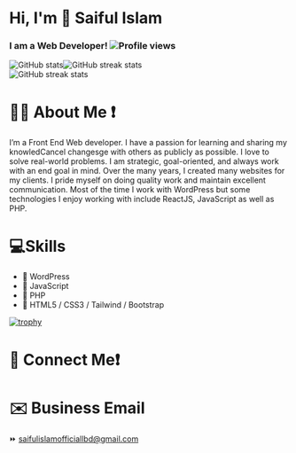 # Hi, I'm 👋 Saiful Islam
### I am a Web Developer!  ![Profile views](https://gpvc.arturio.dev/Saiful-Islam-2023)


![GitHub stats](https://github-readme-stats.vercel.app/api?username=Saiful-Islam-2023&show_icons=true)![GitHub streak stats](https://streak-stats.demolab.com/?user=Saiful-Islam-2023)  
![GitHub streak stats](https://streak-stats.demolab.com/?user=Saiful-Islam-2023)  
# 👨‍💻 About Me ❗
I’m a Front End Web developer. I have a passion for learning and sharing my knowledCancel changesge with others as publicly as possible. I love to solve real-world problems. I am strategic, goal-oriented, and always work with an end goal in mind. Over the many years, I created many websites for my clients. I pride myself on doing quality work and maintain excellent communication. Most of the time I work with WordPress but some technologies I enjoy working with include ReactJS, JavaScript as well as PHP.

# 💻Skills
- 🔰 WordPress
- 🔰 JavaScript 
- 🔰 PHP
- 🔰 HTML5 / CSS3 / Tailwind / Bootstrap

[![trophy](https://github-profile-trophy.vercel.app/?username=Saiful-Islam-2023)](https://github.com/ryo-ma/github-profile-trophy)
# 🤙 Connect Me❗


# ✉️ Business Email
⏩ <a href="saifulislamofficiallbd@gmail.com">saifulislamofficiallbd@gmail.com</a>
